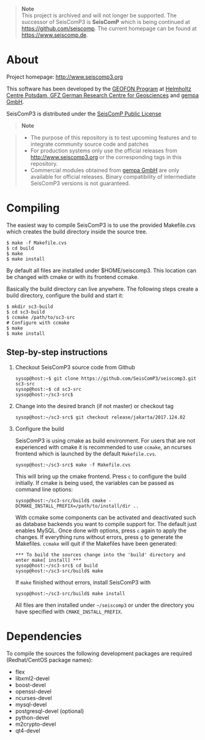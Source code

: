 > **Note**  
> This project is archived and will not longer be supported. The successor of SeisComP3 is **SeisComP** which
> is being continued at https://github.com/seiscomp. The current homepage can be found at https://www.seiscomp.de.

# About

Project homepage: http://www.seiscomp3.org

This software has been developed by the [GEOFON Program](http://geofon.gfz-potsdam.de) at [Helmholtz Centre Potsdam, GFZ German Research Centre for Geosciences](http://www.gfz-potsdam.de) and [gempa GmbH](http://www.gempa.de).

SeisComP3 is distributed under the [SeisComP Public License](COPYING)

> **Note**

> - The purpose of this repository is to test upcoming features and to
>   integrate community source code and patches
> - For production systems only use the official releases from http://www.seiscomp3.org or the corresponding tags in this repository.
> - Commercial modules obtained from [gempa GmbH](http://www.gempa.de) are only
>   available for official releases. Binary compatibility of intermediate
>   SeisComP3 versions is not guaranteed.


# Compiling

The easiest way to compile SeisComP3 is to use the provided Makefile.cvs which
creates the build directory inside the source tree.

```
$ make -f Makefile.cvs
$ cd build
$ make
$ make install
```

By default all files are installed under $HOME/seiscomp3. This location can be
changed with cmake or with its frontend ccmake.

Basically the build directory can live anywhere. The following steps create
a build directory, configure the build and start it:

```
$ mkdir sc3-build
$ cd sc3-build
$ ccmake /path/to/sc3-src
# Configure with ccmake
$ make
$ make install
```

## Step-by-step instructions

1. Checkout SeisComP3 source code from Github

   ```
   sysop@host:~$ git clone https://github.com/SeisComP3/seiscomp3.git sc3-src
   sysop@host:~$ cd sc3-src
   sysop@host:~/sc3-src$
   ```

2. Change into the desired branch (if not master) or checkout tag
   ```
   sysop@host:~/sc3-src$ git checkout release/jakarta/2017.124.02
   ```

3. Configure the build

   SeisComP3 is using cmake as build environment. For users that are not experienced
   with cmake it is recommended to use `ccmake`, an ncurses frontend which is launched
   by the default `Makefile.cvs`.
   
   ```
   sysop@host:~/sc3-src$ make -f Makefile.cvs
   ```
   
   This will bring up the cmake frontend. Press `c` to configure the build initially.
   If cmake is being used, the variables can be passed as command line options:

   ```
   sysop@host:~/sc3-src/build$ cmake -DCMAKE_INSTALL_PREFIX=/path/to/install/dir ..
   ```

   With ccmake some components can be activated and deactivated such as database
   backends you want to compile support for. The default just enables MySQL. Once done
   with options, press `c` again to apply the changes. If everything runs without errors,
   press `g` to generate the Makefiles. `ccmake` will quit if the Makefiles have been
   generated:
   
   ```
   *** To build the sources change into the 'build' directory and enter make[ install] ***
   sysop@host:~/sc3-src$ cd build
   sysop@host:~/sc3-src/build$ make
   ```
   
   If `make` finished without errors, install SeisComP3 with
   
   ```
   sysop@host:~/sc3-src/build$ make install
   ```
   
   All files are then installed under `~/seiscomp3` or under the directory you have
   specified with ```CMAKE_INSTALL_PREFIX```.
  

# Dependencies

To compile the sources the following development packages are required (Redhat/CentOS package names):

- flex
- libxml2-devel
- boost-devel
- openssl-devel
- ncurses-devel
- mysql-devel
- postgresql-devel (optional)
- python-devel
- m2crypto-devel
- qt4-devel
